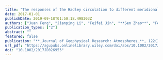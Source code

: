 ```yaml
---
title: "The responses of the Hadley circulation to different meridional SST structures in the seasonal cycle"
date: 2017-01-01
publishDate: 2019-09-18T01:50:18.498303Z
authors: ["Juan Feng", "Jianping Li", "Feifei Jin", "**Sen Zhao**", "Fei Xie"]
publication_types: ["2"]
abstract: ""
featured: false
publication: "**_Journal of Geophysical Research: Atmospheres_**, 122(15):7785-7799"
url_pdf: "https://agupubs.onlinelibrary.wiley.com/doi/abs/10.1002/2017JD026953"
doi: "10.1002/2017JD026953"
---
```


